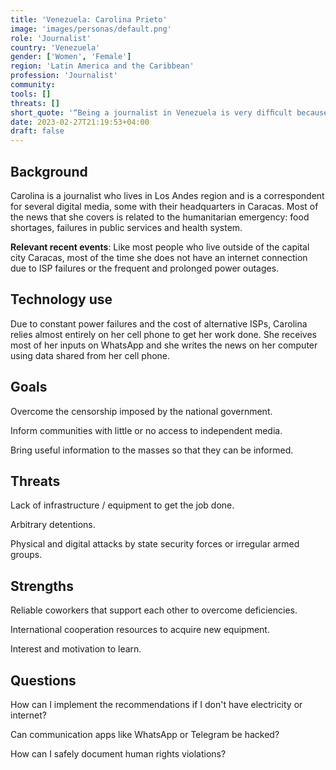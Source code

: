 ```yaml
---
title: 'Venezuela: Carolina Prieto'
image: 'images/personas/default.png'
role: 'Journalist'
country: 'Venezuela'
gender: ['Women', 'Female']
region: 'Latin America and the Caribbean'
profession: 'Journalist'
community:
tools: []
threats: []
short_quote: '“Being a journalist in Venezuela is very difﬁcult because the circumstances are against you, but for that exact same reason you have to do everything you can do so that people know what is happening.”'
date: 2023-02-27T21:19:53+04:00
draft: false
---
```


## Background

Carolina is a journalist who lives in Los Andes region and is a correspondent
for several digital media, some with their headquarters in Caracas. Most of the
news that she covers is related to the humanitarian emergency: food shortages,
failures in public services and health system.

**Relevant recent events**: Like most people who live outside of the capital
city Caracas, most of the time she does not have an internet connection due to
ISP failures or the frequent and prolonged power outages.


## Technology use

Due to constant power failures and the cost of alternative ISPs, Carolina
relies almost entirely on her cell phone to get her work done. She receives
most of her inputs on WhatsApp and she writes the news on her computer using
data shared from her cell phone.


## Goals

Overcome the censorship imposed by the national government.

Inform communities with little or no access to independent media.

Bring useful information to the masses so that they can be informed.


## Threats

Lack of infrastructure / equipment to get the job done.

Arbitrary detentions.

Physical and digital attacks by state security forces or irregular armed groups.


## Strengths

Reliable coworkers that support each other to overcome deficiencies.

International cooperation resources to acquire new equipment.

Interest and motivation to learn.


## Questions

How can I implement the recommendations if I don't have electricity or internet?

Can communication apps like WhatsApp or Telegram be hacked?

How can I safely document human rights violations?
